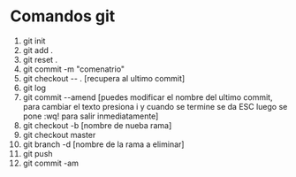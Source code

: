 # Comandos git

1. git init
2. git add .
3. git reset .
4. git commit -m "comenatrio"
5. git checkout -- . [recupera al ultimo commit]
6. git log
7. git commit --amend [puedes modificar el nombre del ultimo commit, para cambiar el texto presiona i y cuando se termine se da ESC luego se pone :wq! para salir inmediatamente]
8. git checkout -b [nombre de nueba rama]
9. git checkout master
10. git branch -d [nombre de la rama a eliminar]
11. git push
12. git commit -am
